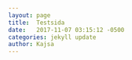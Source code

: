 ```yaml
---
layout: page
title:  Testsida
date:   2017-11-07 03:15:12 -0500
categories: jekyll update
author: Kajsa
---
```











